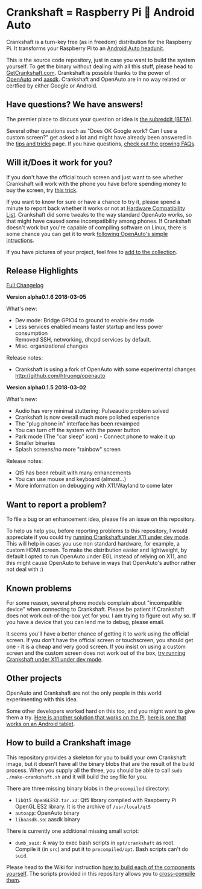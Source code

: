 Crankshaft = Raspberry Pi 💖 Android Auto
==

Crankshaft is a turn-key free (as in freedom) distribution for the Raspberry Pi. It transforms your Raspberry Pi to an [Android Auto headunit](https://www.android.com/auto/).

This is the source code repository, just in case you want to build the system yourself. To get the binary without dealing with all this stuff, please head to [GetCrankshaft.com](http://getcrankshaft.com). Crankshaft is possible thanks to the power of [OpenAuto](https://github.com/f1xpl/openauto) and [aasdk](https://github.com/f1xpl/aasdk). Crankshaft and OpenAuto are in no way related or certfied by either Google or Android.


Have questions? We have answers!
--

The premier place to discuss your question or idea is [the subreddit (BETA)](https://www.reddit.com/r/crankshaft/). 

Several other questions such as "Does OK Google work? Can I use a custom screen?" get asked a lot and might have already been answered in the [tips and tricks](https://github.com/htruong/crankshaft/wiki/Hidden-tips,-tricks,-settings,-etc.) page. If you have questions, [check out the growing FAQs](https://github.com/htruong/crankshaft/wiki/Frequently-Asked-Questions).


Will it/Does it work for you?
--

If you don't have the official touch screen and just want to see whether Crankshaft will work with the phone you have before spending money to buy the screen, try [this trick](https://github.com/htruong/crankshaft/wiki/Frequently-Asked-Questions#i-have-a-pi3-how-can-i-test-crankshaft-compatibility-with-my-phone-before-i-spend-the-money-to-buy-the-official-screen).

If you want to know for sure or have a chance to try it, please spend a minute to report back whether it works or not at [Hardware Compatibility List](https://github.com/htruong/crankshaft/issues/2). Crankshaft did some tweaks to the way standard OpenAuto works, so that might have caused some incompatibility among phones. If Crankshaft doesn't work but you're capable of compiling software on Linux, there is some chance you can get it to work [following OpenAuto's simple intructions](https://github.com/htruong/crankshaft/issues/2).

If you have pictures of your project, feel free to [add to the collection](https://photos.app.goo.gl/81hQ6wTuLFNGmRHh2).

Release Highlights
--

[Full Changelog](https://github.com/htruong/crankshaft/blob/master/CHANGELOG.md)

**Version alpha0.1.6 2018-03-05**

What's new:

- Dev mode: Bridge GPIO4 to ground to enable dev mode
- Less services enabled means faster startup and less power consumption\
  Removed SSH, networking, dhcpd services by default.
- Misc. organizational changes

Release notes:

- Crankshaft is using a fork of OpenAuto with some experimental changes\
  http://github.com/htruong/openauto

**Version alpha0.1.5 2018-03-02**

What's new:

- Audio has very minimal stuttering: Pulseaudio problem solved
- Crankshaft is now overall much more polished experience
- The "plug phone in" interface has been revamped
- You can turn off the system with the power button
- Park mode (The "car sleep" icon) - Connect phone to wake it up
- Smaller binaries
- Splash screens/no more "rainbow" screen

Release notes:

- Qt5 has been rebuilt with many enhancements
- You can use mouse and keyboard (almost...)
- More information on debugging with X11/Wayland to come later


Want to report a problem?
--

To file a bug or an enhancement idea, please file an issue on this repository. 

To help us help you, before reporting problems to this repository, I would appreciate if you could try [running Crankshaft under X11 under dev mode](https://github.com/htruong/crankshaft/wiki/Crankshaft-dev-mode). This will help in cases you use non standard hardware, for example, a custom HDMI screen. To make the distribution easier and lightweight, by default I opted to run OpenAuto under EGL instead of relying on X11, and this might cause OpenAuto to behave in ways that OpenAuto's author rather not deal with :)

Known problems
--

For some reason, several phone models complain about "incompatible device" when connecting to Crankshaft. Please be patient if Crankshaft does not work out-of-the-box yet for you. I am trying to figure out why so. If you have a device that you can lend me to debug, please email.

It seems you'll have a better chance of getting it to work using the official screen. If you don't have the official screen or touchscreen, you should get one - it is a cheap and very good screen. If you insist on using a custom screen and the custom screen does not work out of the box, [try running Crankshaft under X11 under dev mode](https://github.com/htruong/crankshaft/wiki/Crankshaft-dev-mode).

Other projects
--

OpenAuto and Crankshaft are not the only people in this world experimenting with this idea. 

Some other developers worked hard on this too, and you might want to give them a try. [Here is another solution that works on the Pi](https://github.com/viktorgino/headunit-desktop), [here is one that works on an Android tablet](https://github.com/borconi/headunit).


How to build a Crankshaft image
--

This repository provides a skeleton for you to build your own Crankshaft image, but it doesn't have all the binary blobs that are the result of the build process. When you supply all the three, you should be able to call `sudo ./make-crankshaft.sh` and it will build the `img` file for you.

There are three missing binary blobs in the `precompiled` directory: 

- `libQt5_OpenGLES2.tar.xz`: Qt5 library compiled with Raspberry Pi OpenGL ES2 library. It is the archive of `/usr/local/qt5`
- `autoapp`: OpenAuto binary
- `libaasdk.so`: aasdk binary

There is currently one additional missing small script:

- `dumb_suid`: A way to exec bash scripts in `opt/crankshaft` as root. Compile it (in `src`) and put it to `precompiled/opt`. Bash scripts can't do `suid`.

Please head to the Wiki for instruction [how to build each of the components yourself](https://github.com/htruong/crankshaft/wiki/Building-the-binary-blobs). The scripts provided in this repository allows you to [cross-compile them](https://github.com/htruong/crankshaft/wiki/Cross-compile-on-your-computer).


